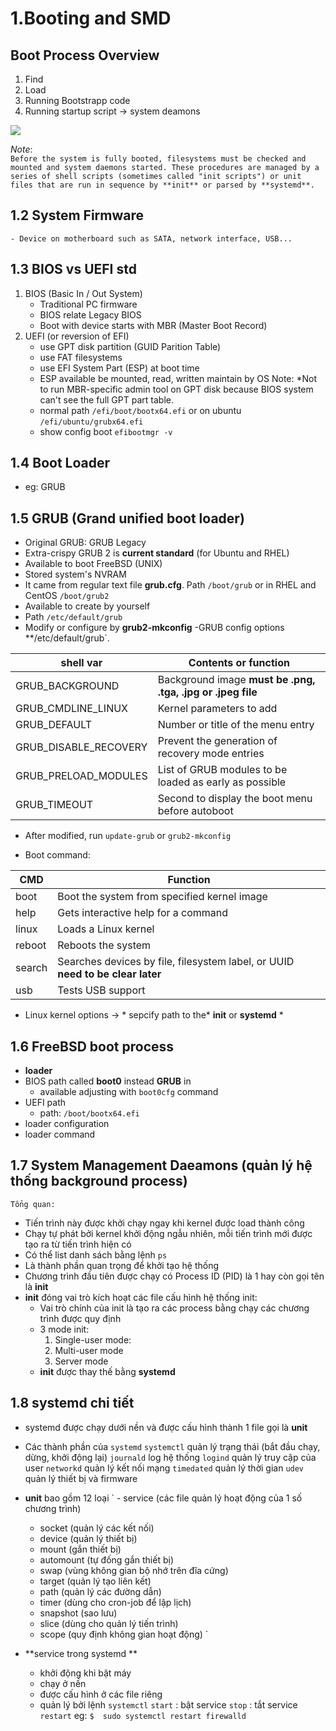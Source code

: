 # 1.Booting and SMD
## Boot Process Overview
  1. Find
  2. Load
  3. Running Bootstrapp code
  4. Running startup script -> system deamons
 
 <img src="https://imgur.com/XjpWlE0.jpg">
 
 *Note*:  
	`Before the system is fully booted, filesystems must be checked and mounted and system
daemons started. These procedures are managed by a series of shell scripts (sometimes called
"init scripts") or unit files that are run in sequence by **init** or parsed by **systemd**.`

## 1.2 System Firmware
	- Device on motherboard such as SATA, network interface, USB...
## 1.3 BIOS vs UEFI std
 1. BIOS (Basic In / Out System)
	- Traditional PC firmware
	- BIOS relate Legacy BIOS
	- Boot with device starts with MBR (Master Boot Record)
 2. UEFI (or reversion of EFI)
	- use GPT disk partition (GUID Parition Table)
	- use FAT filesystems
	- use EFI System Part (ESP) at boot time
	- ESP available be mounted, read, written maintain by OS
	Note: *Not to run MBR-specific admin tool on GPT disk because BIOS system can't see the full GPT part table.
	- normal path
	`/efi/boot/bootx64.efi`
	or on ubuntu
	`/efi/ubuntu/grubx64.efi`
	- show config boot
	`efibootmgr -v`
## 1.4 Boot Loader
 - eg: GRUB
## 1.5 GRUB (Grand unified boot loader)
 - Original GRUB: GRUB Legacy
 - Extra-crispy GRUB 2 is **current standard** (for Ubuntu and RHEL)
 - Available to boot FreeBSD (UNIX) 
 - Stored system's NVRAM
 - It came from regular text file **grub.cfg**.
 Path 
 `/boot/grub` 
 or in RHEL and CentOS
 `/boot/grub2`
 - Available to create by yourself
 - Path
 `/etc/default/grub`
 - Modify or configure by **grub2-mkconfig**
 -GRUB config options **/etc/default/grub`.
 
 |shell               var|    Contents or function   |
 |-----------------------|---------------------------|
 |GRUB_BACKGROUND| Background image **must be .png, .tga, .jpg or .jpeg file**
 |GRUB_CMDLINE_LINUX| Kernel parameters to add |
 |GRUB_DEFAULT| Number or title of the menu entry|
 |GRUB_DISABLE_RECOVERY| Prevent the generation of recovery mode entries|
 |GRUB_PRELOAD_MODULES| List of GRUB modules to be loaded as early as possible|
 |GRUB_TIMEOUT| Second to display the boot menu before autoboot|
 
 - After modified, run `update-grub` or `grub2-mkconfig` 
 
 - Boot command:
 
 | CMD | Function |
 | --- | --- |
 | boot | Boot the system from specified kernel image |
 | help | Gets interactive help for a command |
 | linux | Loads a Linux kernel |
 | reboot | Reboots the system |
 | search | Searches devices by file, filesystem label, or UUID **need to be clear later**
 | usb | Tests USB support |
 
 - Linux kernel options -> * sepcify path to the* **init** or **systemd** *
## 1.6 FreeBSD boot process
 - **loader**
 - BIOS path called **boot0** instead **GRUB** in 
	- available adjusting with `boot0cfg` command
 - UEFI path 
	- path: `/boot/bootx64.efi`
 - loader configuration
 - loader command
## 1.7 System Management Daeamons (quản lý hệ thống background process)
	Tổng quan:
 - Tiến trình này được khởi chạy ngay khi kernel được load thành công
 - Chạy tự phát bởi kernel khởi động ngẫu nhiên, mỗi tiến trình mới được tạo ra từ tiến trình hiện có
 - Có thể list danh sách bằng lệnh `ps`
 - Là thành phần quan trọng để khởi tạo hệ thống
 - Chương trình đầu tiên được chạy có Process ID (PID) là 1 hay còn gọi tên là **init**
 - **init** đóng vai trò kích hoạt các file cấu hình hệ thống
  init:
	- Vai trò chính của init là tạo ra các process bằng chạy các chương trình được quy định
	- 3 mode init:
		1. Single-user mode: 
		2. Multi-user mode
		3. Server mode
	- **init** được thay thế bằng **systemd**
## 1.8 systemd chi tiết
 - systemd được chạy dưới nền và được cấu hình thành 1 file gọi là **unit**
 - Các thành phần của `systemd`
	`systemctl` quản lý trạng thái (bắt đầu chạy, dừng, khởi động lại)
	`journald`  log hệ thống
	`logind` quản lý truy cập của user
	`networkd` quản lý kết nối mạng
	`timedated` quản lý thời gian
	`udev` quản lý thiết bị và firmware
	
 -  **unit** bao gồm 12 loại
`	- service (các file quản lý hoạt động của 1 số chương trình)
	- socket (quản lý các kết nối)
	- device (quản lý thiết bị)
	- mount (gắn thiết bị)
	- automount (tự đống gắn thiết bị)
	- swap (vùng không gian bộ nhớ trên đĩa cứng)
	- target (quản lý tạo liên kết)
	- path (quản lý các đường dẫn)
	- timer (dùng cho cron-job để lập lịch)
	- snapshot (sao lưu)
	- slice (dùng cho quản lý tiến trình)
	- scope (quy định không gian hoạt động) `
 - **service trong systemd **
	- khởi động khi bật máy
	- chạy ở nền
	- được cấu hình ở các file riêng
	- quản lý bởi lệnh `systemctl`
			`start` : bật service
			`stop`	: tắt service
			`restart`
				eg: `$  sudo systemctl restart firewalld`
				